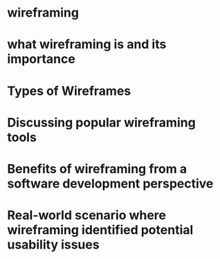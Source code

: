 # wireframing
#  what wireframing is and its importance
# Types of Wireframes
# Discussing popular wireframing tools
# Benefits of wireframing from a software development perspective
# Real-world scenario where wireframing identified potential usability issues
